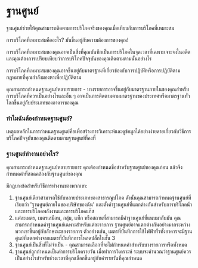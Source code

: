 # ฐานศูนย์

ฐานศูนย์ช่วยให้คุณสามารถติดตามการบริโภคจริงของคุณเมื่อเทียบกับการบริโภคที่เหมาะสม

การบริโภคที่เหมาะสมคืออะไร? มันขึ้นอยู่กับความต้องการของคุณ!

การบริโภคที่เหมาะสมของคุณอาจเป็นสิ่งที่คุณบันทึกเป็นการบริโภคในจุดเวลาที่เฉพาะเจาะจงในอดีตและคุณต้องการเปรียบเทียบว่าการบริโภคปัจจุบันของคุณติดตามตามนั้นอย่างไร

การบริโภคที่เหมาะสมของคุณอาจขึ้นอยู่กับมาตรฐานที่เกี่ยวข้องกับการปฏิบัติหรือการปฏิบัติตามกฎหมายที่คุณกำลังมองหาเพื่อปฏิบัติตาม

คุณสามารถกำหนดฐานศูนย์หลายรายการ - บางรายการอาจขึ้นอยู่กับมาตรฐานภายในของคุณสำหรับการบริโภคที่ควรเป็นอย่างไรและอื่น ๆ อาจเป็นการติดตามตามมาตรฐานของประเทศหรือมาตรฐานทั่วโลกขึ้นอยู่กับประเภทของอาคารของคุณ



### ทำไมฉันต้องกำหนดฐานศูนย์?

เหตุผลหลักในการกำหนดฐานศูนย์คือเพื่อสร้างการวิเคราะห์และดูข้อมูลได้อย่างง่ายดายเกี่ยวกับวิธีการบริโภคปัจจุบันของคุณติดตามตามฐานศูนย์ที่คงที่



### ฐานศูนย์ทำงานอย่างไร?

คุณสามารถกำหนดฐานศูนย์หลายรายการ คุณต้องกำหนดชื่อสำหรับฐานศูนย์ของคุณก่อน แล้วจึงกำหนดค่าที่สอดคล้องกับฐานศูนย์ของคุณ

มีกฎบางข้อสำหรับวิธีการทำงานของพวกเขา:

1. ฐานศูนย์เดียวสามารถใช้กับหลายประเภทของสาธารณูปโภค ดังนั้นคุณสามารถกำหนดฐานศูนย์ที่เรียกว่า 'ฐานศูนย์ภายในของบริษัทของฉัน' และตั้งค่าฐานศูนย์ที่แตกต่างกันสำหรับการบริโภคน้ำและการบริโภคพลังงานและการบริโภคแก๊ส
2. แต่ละเมตร, เมตรเสมือน, กลุ่ม, แท็ก หรือสถานที่สามารถมีค่าฐานศูนย์ที่แนบมากับมัน คุณสามารถกำหนดค่าฐานศูนย์เฉพาะสำหรับแต่ละรายการ ฐานศูนย์อาจแตกต่างกันอย่างมากระหว่างพวกเขาขึ้นอยู่กับลักษณะของรายการ ตัวอย่างเช่น, เมตรที่บันทึกการใช้ไฟฟ้าทั่วทั้งอาคารจะมีฐานศูนย์ที่แตกต่างจากเมตรที่บันทึกการโหลดปลั๊กในชั้น 3
3. ฐานศูนย์เป็นสิ่งที่ไม่จำเป็น - คุณสามารถเลือกที่จะไม่กำหนดค่าสำหรับบางรายการหรือทั้งหมด
4. ฐานศูนย์ถูกกำหนดเป็นค่าการบริโภครายวัน เมื่อทำการวิเคราะห์ ระบบจะคำนวณว่าฐานศูนย์ควรเป็นอย่างไรสำหรับช่วงเวลาที่คุณเลือกขึ้นอยู่กับค่ารายวันที่คุณกำหนด
